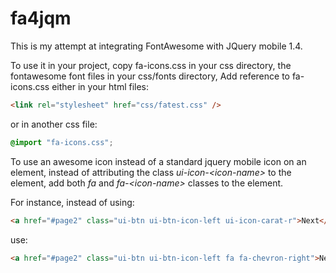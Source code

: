 fa4jqm
======

This is my attempt at integrating FontAwesome with JQuery mobile 1.4.

To use it in your project, copy fa-icons.css in your css directory, the fontawesome font files in your css/fonts
directory, Add reference to fa-icons.css either in your html files:

```html
<link rel="stylesheet" href="css/fatest.css" />
```

or in another css file:

```css
@import "fa-icons.css";
```

To use an awesome icon instead of a standard jquery mobile icon on an element, instead of attributing the class <i>ui-icon-&lt;icon-name&gt;</i> to the element, add both <i>fa</i> and <i>fa-&lt;icon-name&gt;</i> classes to the
element.

For instance, instead of using:

```html
<a href="#page2" class="ui-btn ui-btn-icon-left ui-icon-carat-r">Next</a>
```

use:

```html
<a href="#page2" class="ui-btn ui-btn-icon-left fa fa-chevron-right">Next</a>
```

